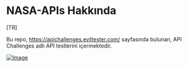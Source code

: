 # NASA-APIs Hakkında

[TR]

Bu repo, https://apichallenges.eviltester.com/ sayfasında bulunan, API Challenges adlı API testlerini içermektedir.

[![Image](https://i.hizliresim.com/d9p5ujo.PNG)](https://hizliresim.com/d9p5ujo)
